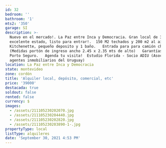 ```yaml
---
id: 32
bedroom: ''
bathroom: '1'
mts2: '350'
garage: SI
description: >-
  Nuevo en el mercado!. La Paz entre Inca y Democracia. Gran local de 350 m2 en
  excelente estado, listo para entrar!.  150 M2 techados y 200 m2 al aire libre.
  Kitchenette, pequeño deposito y 1 baño.   Entrada para para camión chico.
  (Medidas portón de ingreso ancho 2.45 x 2.35 mts de alto)   Garantías Anda o
  Porto Seguro.   Agenda tu visita!  Estudio Florida - Socio ADIU (Asociación de
  agentes inmobiliarios del Uruguay)
location: La Paz entre Inca y Democracia
state: montevideo
zone: cordón
title: 'Alquiler local, depósito, comercial, etc'
price: '39000'
destacada: true
soldout: false
rented: false
currency: $
images:
  - /assets/211105230202070.jpg
  - /assets/211105230204440.jpg
  - /assets/211105230202820.jpg
  - /assets/211105230203890-1-.jpg
propertyType: local
listType: alquileres
date: 'September 30, 2021 4:53 PM'
---
```


